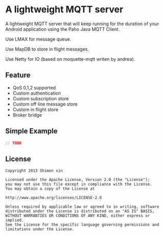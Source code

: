 
A lightweight MQTT server
=========================
A lightweight MQTT server that will keep running for the duration of your Android application using the Paho Java MQTT Client. 

Use LMAX for message queue.

Use MapDB to store in flight messages.

Use Netty for IO (based on moquette-mqtt writen by andrea).

Feature
----
* QoS 0,1,2 supported
* Custom authentication
* Custom subscription store
* Custom off line message store
* Custom in flight store
* Broker bridge

Simple Example
----
```java
// TODO 
```


License
-------

    Copyright 2013 Shimon xin
    
    Licensed under the Apache License, Version 2.0 (the "License");
    you may not use this file except in compliance with the License.
    You may obtain a copy of the License at
    
    http://www.apache.org/licenses/LICENSE-2.0
    
    Unless required by applicable law or agreed to in writing, software
    distributed under the License is distributed on an "AS IS" BASIS,
    WITHOUT WARRANTIES OR CONDITIONS OF ANY KIND, either express or implied.
    See the License for the specific language governing permissions and
    limitations under the License.
